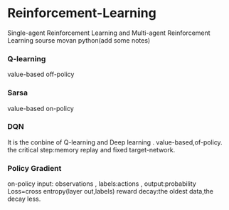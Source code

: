 # Reinforcement-Learning
Single-agent Reinforcement Learning and Multi-agent Reinforcement Learning
sourse movan python(add some notes)
### Q-learning
value-based
off-policy
### Sarsa
value-based
on-policy
### DQN
It is the conbine of Q-learning and Deep learning .
value-based,of-policy.
the critical step:memory replay and fixed target-network.
### Policy Gradient 
on-policy
input: observations , labels:actions  , output:probability
Loss=cross entropy(layer out,labels)
reward decay:the oldest data,the decay less.
